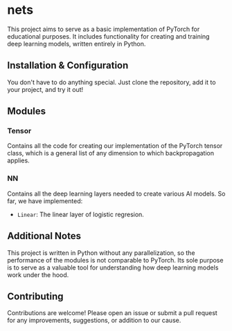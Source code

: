 # nets
This project aims to serve as a basic implementation of PyTorch for educational purposes. It includes functionality for creating and training deep learning models, written entirely in Python.

## Installation & Configuration
You don't have to do anything special. Just clone the repository, add it to your project, and try it out!

## Modules
### Tensor
Contains all the code for creating our implementation of the PyTorch tensor class, which is a general list of any dimension to which backpropagation applies.

### NN
Contains all the deep learning layers needed to create various AI models. So far, we have implemented:
* `Linear`: The linear layer of logistic regresion.

## Additional Notes
This project is written in Python without any parallelization, so the performance of the modules is not comparable to PyTorch. Its sole purpose is to serve as a valuable tool for understanding how deep learning models work under the hood.

## Contributing
Contributions are welcome! Please open an issue or submit a pull request for any improvements, suggestions, or addition to our cause.
